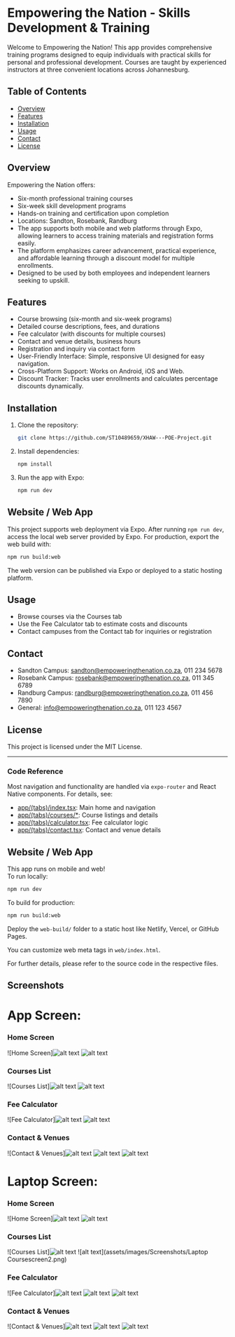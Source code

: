 # Empowering the Nation - Skills Development & Training

Welcome to Empowering the Nation! 
This app provides comprehensive training programs designed to equip individuals with practical skills for personal and professional development. Courses are taught by experienced instructors at three convenient locations across Johannesburg.

## Table of Contents
- [Overview](#overview)
- [Features](#features)
- [Installation](#installation)
- [Usage](#usage)
- [Contact](#contact)
- [License](#license)

## Overview
Empowering the Nation offers:
- Six-month professional training courses
- Six-week skill development programs
- Hands-on training and certification upon completion
- Locations: Sandton, Rosebank, Randburg
- The app supports both mobile and web platforms through Expo, allowing learners to access training materials and registration forms easily.
- The platform emphasizes career advancement, practical experience, and affordable learning through a discount model for multiple enrollments.
- Designed to be used by both employees and independent learners seeking to upskill.

## Features
- Course browsing (six-month and six-week programs)
- Detailed course descriptions, fees, and durations
- Fee calculator (with discounts for multiple courses)
- Contact and venue details, business hours
- Registration and inquiry via contact form
- User-Friendly Interface: Simple, responsive UI designed for easy navigation.
- Cross-Platform Support: Works on Android, iOS and Web.
- Discount Tracker: Tracks user enrollments and calculates percentage discounts dynamically.

## Installation
1. Clone the repository:
   ```bash
   git clone https://github.com/ST10489659/XHAW---POE-Project.git
   ```
2. Install dependencies:
   ```bash
   npm install
   ```
3. Run the app with Expo:
   ```bash
   npm run dev
   ```

## Website / Web App
This project supports web deployment via Expo. After running `npm run dev`, access the local web server provided by Expo. For production, export the web build with:
```bash
npm run build:web
```
The web version can be published via Expo or deployed to a static hosting platform.

## Usage
- Browse courses via the Courses tab
- Use the Fee Calculator tab to estimate costs and discounts
- Contact campuses from the Contact tab for inquiries or registration

## Contact
- Sandton Campus: sandton@empoweringthenation.co.za, 011 234 5678
- Rosebank Campus: rosebank@empoweringthenation.co.za, 011 345 6789
- Randburg Campus: randburg@empoweringthenation.co.za, 011 456 7890
- General: info@empoweringthenation.co.za, 011 123 4567

## License
This project is licensed under the MIT License.

---

### Code Reference
Most navigation and functionality are handled via `expo-router` and React Native components. For details, see:
- [app/(tabs)/index.tsx](app/(tabs)/index.tsx): Main home and navigation
- [app/(tabs)/courses/*](app/(tabs)/courses/): Course listings and details
- [app/(tabs)/calculator.tsx](app/(tabs)/calculator.tsx): Fee calculator logic
- [app/(tabs)/contact.tsx](app/(tabs)/contact.tsx): Contact and venue details

## Website / Web App

This app runs on mobile and web!  
To run locally:
```bash
npm run dev
```
To build for production:
```bash
npm run build:web
```
Deploy the `web-build/` folder to a static host like Netlify, Vercel, or GitHub Pages.

You can customize web meta tags in `web/index.html`.

For further details, please refer to the source code in the respective files.
## Screenshots

# App Screen:

### Home Screen
![Home Screen]![alt text](assets/images/Screenshots/Homescreen1.png)
![alt text](assets/images/Screenshots/Homescreen2.png)
### Courses List
![Courses List]![alt text](assets/images/Screenshots/Coursescreen1.png)
![alt text](assets/images/Screenshots/Coursescreen2.png)
### Fee Calculator
![Fee Calculator]![alt text](<assets/images/Screenshots/Fee Calculatorscreen1.png>)
![alt text](<assets/images/Screenshots/Fee Calculatorscreen2.png>)
### Contact & Venues
![Contact & Venues]![alt text](assets/images/Screenshots/Contactscreen1.png)
![alt text](assets/images/Screenshots/Contactscreen2.png)
![alt text](assets/images/Screenshots/Contactscreen3.png)

# Laptop Screen:
### Home Screen
![Home Screen]![alt text](<assets/images/Screenshots/Laptop Homescreen1.png>)
![alt text](<assets/images/Screenshots/Laptop Homescreen2.png>)
### Courses List
![Courses List]![alt text](<assets/images/Screenshots/Laptop Coursescreen1.png>)
![alt text](assets/images/Screenshots/Laptop Coursescreen2.png)
### Fee Calculator
![Fee Calculator]![alt text](<assets/images/Screenshots/Laptop Fee Calculatorscreen1.png>)
![alt text](<assets/images/Screenshots/Laptop Fee Calculatorscreen2.png>)
![alt text](<assets/images/Screenshots/Laptop Fee Calculatorscreen3.png>)
### Contact & Venues
![Contact & Venues]![alt text](<assets/images/Screenshots/Laptop Contactscreen1.png>)
![alt text](<assets/images/Screenshots/Laptop Contactscreen2.png>)
![alt text](<assets/images/Screenshots/Laptop Contactscreen3.png>)
